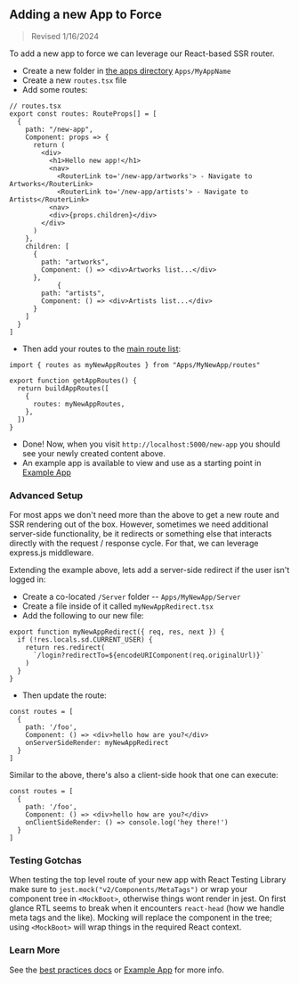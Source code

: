 ## Adding a new App to Force

> Revised 1/16/2024

To add a new app to force we can leverage our React-based SSR router.

- Create a new folder in [the apps directory](https://github.com/artsy/force/tree/main/src/Apps) `Apps/MyAppName`
- Create a new `routes.tsx` file
- Add some routes:

```tsx
// routes.tsx
export const routes: RouteProps[] = [
  {
    path: "/new-app",
    Component: props => {
      return (
        <div>
          <h1>Hello new app!</h1>
          <nav>
            <RouterLink to='/new-app/artworks'> - Navigate to Artworks</RouterLink>
            <RouterLink to='/new-app/artists'> - Navigate to Artists</RouterLink>
          <nav>
          <div>{props.children}</div>
        </div>
      )
    },
    children: [
      {
        path: "artworks",
        Component: () => <div>Artworks list...</div>
      },
            {
        path: "artists",
        Component: () => <div>Artists list...</div>
      }
    ]
  }
]
```

- Then add your routes to the [main route list](https://github.com/artsy/force/blob/main/src/routes.tsx):

```tsx
import { routes as myNewAppRoutes } from "Apps/MyNewApp/routes"

export function getAppRoutes() {
  return buildAppRoutes([
    {
      routes: myNewAppRoutes,
    },
  ])
}
```

- Done! Now, when you visit `http://localhost:5000/new-app` you should see your newly created content above.
- An example app is available to view and use as a starting point in [Example App](https://github.com/artsy/force/tree/main/src/Apps/Example)

### Advanced Setup

For most apps we don't need more than the above to get a new route and SSR rendering out of the box. However, sometimes we need additional server-side functionality, be it redirects or something else that interacts directly with the request / response cycle. For that, we can leverage express.js middleware.

Extending the example above, lets add a server-side redirect if the user isn't logged in:

- Create a co-located `/Server` folder -- `Apps/MyNewApp/Server`
- Create a file inside of it called `myNewAppRedirect.tsx`
- Add the following to our new file:

```tsx
export function myNewAppRedirect({ req, res, next }) {
  if (!res.locals.sd.CURRENT_USER) {
    return res.redirect(
      `/login?redirectTo=${encodeURIComponent(req.originalUrl)}`
    )
  }
}
```

- Then update the route:

```tsx
const routes = [
  {
    path: '/foo',
    Component: () => <div>hello how are you?</div>
    onServerSideRender: myNewAppRedirect
  }
]
```

Similar to the above, there's also a client-side hook that one can execute:

```tsx
const routes = [
  {
    path: '/foo',
    Component: () => <div>hello how are you?</div>
    onClientSideRender: () => console.log('hey there!')
  }
]
```

### Testing Gotchas

When testing the top level route of your new app with React Testing Library make sure to `jest.mock("v2/Components/MetaTags")` or wrap your component tree in `<MockBoot>`, otherwise things wont render in jest. On first glance RTL seems to break when it encounters `react-head` (how we handle meta tags and the like). Mocking will replace the component in the tree; using `<MockBoot>` will wrap things in the required React context.

### Learn More

See the [best practices docs](/docs/best_practices.md) or [Example App](/src/Apps/Example) for more info.
